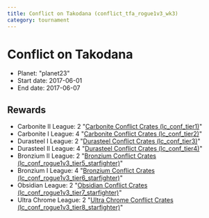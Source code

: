 ```yaml
---
title: Conflict on Takodana (conflict_tfa_rogue1v3_wk3)
category: tournament
---
```

# Conflict on Takodana

  * Planet: "planet23"
  * Start date: 2017-06-01
  * End date: 2017-06-07

## Rewards

  * Carbonite II League: 2 "[Carbonite Conflict Crates (lc_conf_tier1)](lc_conf_tier1.html)"
  * Carbonite I League: 4 "[Carbonite Conflict Crates (lc_conf_tier2)](lc_conf_tier2.html)"
  * Durasteel I League: 2 "[Durasteel Conflict Crates (lc_conf_tier3)](lc_conf_tier3.html)"
  * Durasteel II League: 4 "[Durasteel Conflict Crates (lc_conf_tier4)](lc_conf_tier4.html)"
  * Bronzium II League: 2 "[Bronzium Conflict Crates (lc_conf_rogue1v3_tier5_starfighter)](lc_conf_rogue1v3_tier5_starfighter.html)"
  * Bronzium I League: 4 "[Bronzium Conflict Crates (lc_conf_rogue1v3_tier6_starfighter)](lc_conf_rogue1v3_tier6_starfighter.html)"
  * Obsidian League: 2 "[Obsidian Conflict Crates (lc_conf_rogue1v3_tier7_starfighter)](lc_conf_rogue1v3_tier7_starfighter.html)"
  * Ultra Chrome League: 2 "[Ultra Chrome Conflict Crates (lc_conf_rogue1v3_tier8_starfighter)](lc_conf_rogue1v3_tier8_starfighter.html)"
